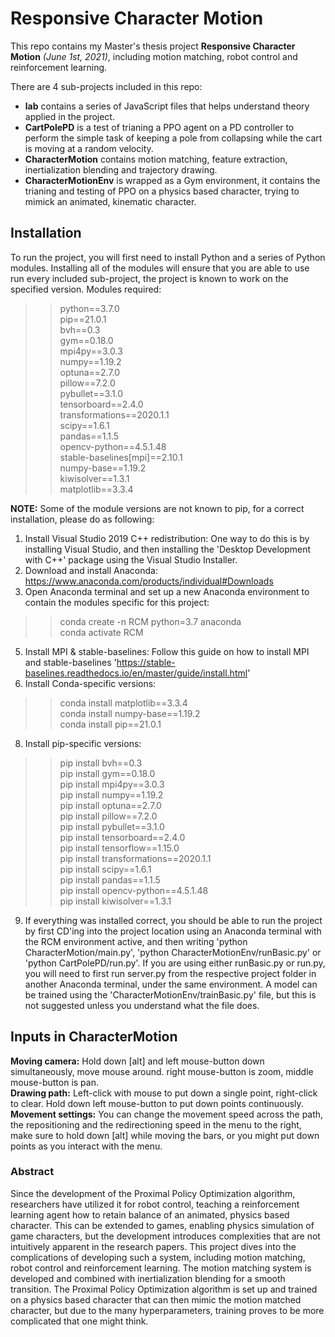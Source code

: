 # Responsive Character Motion
This repo contains my Master's thesis project <b>Responsive Character Motion</b> <i>(June 1st, 2021)</i>, including motion matching, robot control and reinforcement learning.

There are 4 sub-projects included in this repo:
- <b>lab</b> contains a series of JavaScript files that helps understand theory applied in the project.
- <b>CartPolePD</b> is a test of trianing a PPO agent on a PD controller to perform the simple task of keeping a pole from collapsing while the cart is moving at a random velocity.
- <b>CharacterMotion</b> contains motion matching, feature extraction, inertialization blending and trajectory drawing.
- <b>CharacterMotionEnv</b> is wrapped as a Gym environment, it contains the trianing and testing of PPO on a physics based character, trying to mimick an animated, kinematic character.

<h2>Installation</h2>
To run the project, you will first need to install Python and a series of Python modules. Installing all of the modules will ensure that you are able to use run every included sub-project, the project is known to work on the specified version. Modules required:

>>python==3.7.0\
>>pip==21.0.1\
>>bvh==0.3\
>>gym==0.18.0\
>>mpi4py==3.0.3\
>>numpy==1.19.2\
>>optuna==2.7.0\
>>pillow==7.2.0\
>>pybullet==3.1.0\
>>tensorboard==2.4.0\
>>transformations==2020.1.1\
>>scipy==1.6.1\
>>pandas==1.1.5\
>>opencv-python==4.5.1.48\
>>stable-baselines[mpi]==2.10.1\
>>numpy-base==1.19.2\
>>kiwisolver==1.3.1\
>>matplotlib==3.3.4

<b>NOTE:</b> Some of the module versions are not known to pip, for a correct installation, please do as following:
1. Install Visual Studio 2019 C++ redistribution: One way to do this is by installing Visual Studio, and then installing the 'Desktop Development with C++' package using the Visual Studio Installer.
2. Download and install Anaconda: https://www.anaconda.com/products/individual#Downloads
3. Open Anaconda terminal and set up a new Anaconda environment to contain the modules specific for this project:
>>conda create -n RCM python=3.7 anaconda\
>>conda activate RCM
5. Install MPI & stable-baselines: Follow this guide on how to install MPI and stable-baselines 'https://stable-baselines.readthedocs.io/en/master/guide/install.html'
7. Install Conda-specific versions:
>>conda install matplotlib==3.3.4\
>>conda install numpy-base==1.19.2\
>>conda install pip==21.0.1
8. Install pip-specific versions:
>>pip install bvh==0.3\
>>pip install gym==0.18.0\
>>pip install mpi4py==3.0.3\
>>pip install numpy==1.19.2\
>>pip install optuna==2.7.0\
>>pip install pillow==7.2.0\
>>pip install pybullet==3.1.0\
>>pip install tensorboard==2.4.0\
>>pip install tensorflow==1.15.0\
>>pip install transformations==2020.1.1\
>>pip install scipy==1.6.1\
>>pip install pandas==1.1.5\
>>pip install opencv-python==4.5.1.48\
>>pip install kiwisolver==1.3.1
9. If everything was installed correct, you should be able to run the project by first CD'ing into the project location using an Anaconda terminal with the RCM environment active, and then writing 'python CharacterMotion/main.py', 'python CharacterMotionEnv/runBasic.py' or 'python CartPolePD/run.py'. If you are using either runBasic.py or run.py, you will need to first run server.py from the respective project folder in another Anaconda terminal, under the same environment. A model can be trained using the 'CharacterMotionEnv/trainBasic.py' file, but this is not suggested unless you understand what the file does.

<h2>Inputs in CharacterMotion</h2>
<b>Moving camera:</b> Hold down [alt] and left mouse-button down simultaneously, move mouse around. right mouse-button is zoom, middle mouse-button is pan.<br/>
<b>Drawing path:</b> Left-click with mouse to put down a single point, right-click to clear. Hold down left mouse-button to put down points continuously.<br/>
<b>Movement settings:</b> You can change the movement speed across the path, the repositioning and the redirectioning speed in the menu to the right, make sure to hold down [alt] while moving the bars, or you might put down points as you interact with the menu.<br/>

<h3>Abstract</h3>
Since the development of the Proximal Policy Optimization algorithm, researchers have utilized it for robot control, teaching a reinforcement learning agent how to retain balance of an animated, physics based character. This can be extended to games, enabling physics simulation of game characters, but the development introduces complexities that are not intuitively apparent in the research papers. This project dives into the complications of developing such a system, including motion matching, robot control and reinforcement learning. The motion matching system is developed and combined with inertialization blending for a smooth transition. The Proximal Policy Optimization algorithm is set up and trained on a physics based character that can then mimic the motion matched character, but due to the many hyperparameters, training proves to be more complicated that one might think.
